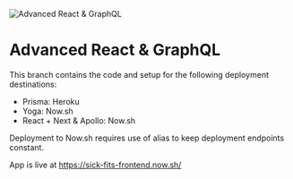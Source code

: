 ![Advanced React & GraphQL](https://advancedreact.com/images/ARG/arg-facebook-share.png)

# Advanced React & GraphQL

This branch contains the code and setup for the following deployment destinations:

- Prisma: Heroku
- Yoga: Now.sh
- React + Next & Apollo: Now.sh

Deployment to Now.sh requires use of alias to keep deployment endpoints constant.

App is live at https://sick-fits-frontend.now.sh/
